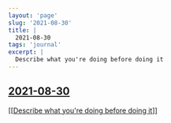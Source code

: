 ```yaml
---
layout: 'page'
slug: '2021-08-30'
title: |
  2021-08-30
tags: 'journal'
excerpt: |
  Describe what you're doing before doing it
---
```


<h2 class="text-3xl font-semibold mb-4"><a class="rounded-sm focus:outline-none focus:ring-2 focus:ring-offset-2 dark:focus:ring-offset-gray-900 dark:focus:ring-pink-400 focus:ring-pink-700" href="/journals/2021-08-30">2021-08-30</a></h2>

<div class="space-y-3">
<div class="element-block ml-0"><div class="flex-1"><a class="text-teal-700 dark:text-teal-400 rounded-sm group focus:outline-none focus:ring-2 focus:ring-offset-2 dark:focus:ring-offset-gray-900 dark:focus:ring-pink-400 focus:ring-pink-700" href="/pages/describe-what-youre-doing-before-doing-it"><span class="text-gray-300 dark:text-gray-500 group-hover:text-teal-900">[[</span>Describe what you're doing before doing it<span class="text-gray-300 dark:text-gray-500 group-hover:text-teal-900">]]</span></a></div></div>
</div>


